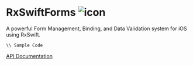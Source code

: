 # RxSwiftForms ![icon](https://user-images.githubusercontent.com/709283/37916491-904d747a-30e1-11e8-8ad8-2584b31c58f4.png)
A powerful Form Management, Binding, and Data Validation system for iOS using RxSwift.

```
\\ Sample Code
```

[API Documentation](https://hmlongco.github.io/Resolver/Documentation/API/Classes/Resolver.html)
